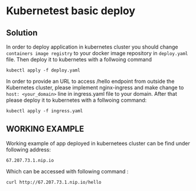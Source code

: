 # Kubernetest basic deploy

## Solution

In order to deploy application in kubernetes cluster you should change 
`containers image registry` to your docker image repository in `deploy.yaml` file. 
Then deploy it to kubernetes with a follwoing command 

```
kubectl apply -f deploy.yaml

```
In order to provide an URL to access /hello endpoint from outside the Kubernetes cluster,
please implement nginx-ingress and make change to `host: <your_domain>` line in ingress.yaml file to your domain.
After that please deploy it to kubernetes with a follwoing command:

```
kubectl apply -f ingress.yaml

```
## WORKING EXAMPLE 

Working example of app deployed in kubernetees cluster can be find under following address:

`67.207.73.1.nip.io`

Which can be accessed with following command :

```
curl http://67.207.73.1.nip.io/hello

```

